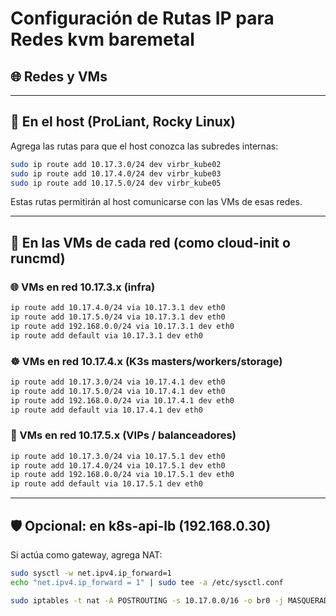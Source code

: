 # Configuración de Rutas IP para Redes kvm baremetal 

## 🌐 Redes y VMs
---

## 🔧 En el host (ProLiant, Rocky Linux)

Agrega las rutas para que el host conozca las subredes internas:

```bash
sudo ip route add 10.17.3.0/24 dev virbr_kube02
sudo ip route add 10.17.4.0/24 dev virbr_kube03
sudo ip route add 10.17.5.0/24 dev virbr_kube05
```

Estas rutas permitirán al host comunicarse con las VMs de esas redes.

---

## 🧠 En las VMs de cada red (como cloud-init o runcmd)

### 🌐 VMs en red 10.17.3.x (infra)

```bash
ip route add 10.17.4.0/24 via 10.17.3.1 dev eth0
ip route add 10.17.5.0/24 via 10.17.3.1 dev eth0
ip route add 192.168.0.0/24 via 10.17.3.1 dev eth0
ip route add default via 10.17.3.1 dev eth0
```

### ☸️ VMs en red 10.17.4.x (K3s masters/workers/storage)

```bash
ip route add 10.17.3.0/24 via 10.17.4.1 dev eth0
ip route add 10.17.5.0/24 via 10.17.4.1 dev eth0
ip route add 192.168.0.0/24 via 10.17.4.1 dev eth0
ip route add default via 10.17.4.1 dev eth0
```

### 🎯 VMs en red 10.17.5.x (VIPs / balanceadores)

```bash
ip route add 10.17.3.0/24 via 10.17.5.1 dev eth0
ip route add 10.17.4.0/24 via 10.17.5.1 dev eth0
ip route add 192.168.0.0/24 via 10.17.5.1 dev eth0
ip route add default via 10.17.5.1 dev eth0
```

---

## 🛡️ Opcional: en k8s-api-lb (192.168.0.30)

Si actúa como gateway, agrega NAT:

```bash
sudo sysctl -w net.ipv4.ip_forward=1
echo "net.ipv4.ip_forward = 1" | sudo tee -a /etc/sysctl.conf

sudo iptables -t nat -A POSTROUTING -s 10.17.0.0/16 -o br0 -j MASQUERADE
```